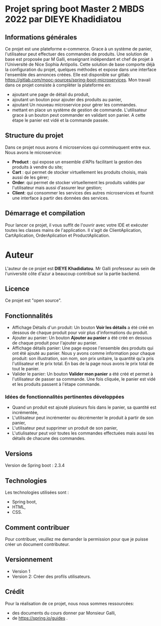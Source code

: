 # Projet spring boot Master 2 MBDS 2022 par DIEYE Khadidiatou
## Informations générales 
Ce projet est une plateforme e-commerce. Grace à un système de panier, l'utilisateur peut effectuer des commandes de produits.
Une solution de base est proposée par M Galli, enseignant indépendant et chef de projet à l'Université de Nice Sophia Antipolis.
Cette solution de base comporte déjà la configuration du projet, quelques méthodes et expose dans une interface l'ensemble des annonces créées. Elle est disponible sur gitlab: https://gitlab.com/mooc-sources/spring-boot-microservices.
Mon travail dans ce projet consiste à complèter la plateforme en:
- ajoutant une page de détail du produit,
- ajoutant un bouton pour ajouter des produits au panier,
- ajoutant Un nouveau microservice pour gérer les commandes.
- mettant en place un système de gestion de commande. L'utilisateur grace à un bouton peut commander en validant son panier. A cette étape le panier est vidé et la commande passée.

## Structure du projet
Dans ce projet nous avons 4 microservices qui comminuquent entre eux. Nous avons le microservice:
- **Product** : qui expose un ensemble d'APIs facilitant la gestion des produits à vendre du site;
- **Cart** : qui permet de stocker virtuellement les produits choisis, mais aussi de les gérer;
- **Order**: qui permet de stocker virtuellement les produits validés par l'utilisateur mais aussi d'assurer leur gestion;
- **Client**: qui consommer les services des autres microservices et fournit une interface à partir des données des services.

## Démarrage et compilation
Pour lancer ce projet, il vous suffit de l'ouvrir avec votre IDE et exécuter toutes les classes mains de l'application. Il s'agit de ClientAplication, CartAplication, OrderAplication et ProductAplication.
# Auteur
L'auteur de ce projet est **DIEYE Khadidiatou**.
Mr Galli professeur au sein de l'université côte d'azur a beaucoup contribué sur la partie backend.

## Licence
Ce projet est "open source".

## Fonctionnalités
- Affichage Détails d'un produit: Un bouton **Voir les détails** a été créé en dessous de chaque produit pour voir plus d'informations du produit.
- Ajouter au panier: Un bouton **Ajouter au panier** a été créé en dessous de chaque produit pour l'ajouter au panier.
- Affichage détails panier: Une page expose l'ensemble des produits qui ont été ajouté au panier. Nous y avons comme information pour chaque produit: son illustration, son nom, son prix unitaire, la quantité qu'a pris l'utilisateur et le prix total. En bas de la page nous avons le prix total de tout le panier.
- Valider le panier: Un bouton **Valider mon panier** a été créé et permet à l'utilisateur de passer sa commande. Une fois cliquée, le panier est vidé et les produits passent à l'étape commande.

### Idées de fonctionnalités pertinentes développées
- Quand un produit est ajouté plusieurs fois dans le panier, sa quantité est incrémentée,
- L'utilisateur peut incrémenter ou décrémenter le produit à partir de son panier,
- L'utilisateur peut supprimer un produit de son panier,
- L'utiulisateur peut voir toutes les commandes effectuées mais aussi les détails de chacune des commandes.

## Versions
Version de Spring boot : 2.3.4


## Technologies
Les technologies utilisées sont :
- Spring boot,
- HTML,
- CSS.

## Comment contribuer
Pour contribuer, veuillez me demander la permission pour que je puisse créer un document contributeur.

## Versionnement
- Version 1
- Version 2: Créer des profils utilisateurs.

## Crédit
Pour la réalisation de ce projet, nous nous sommes ressourcées:
- des documents du cours donner par Monsieur Galli,
- de https://spring.io/guides .

